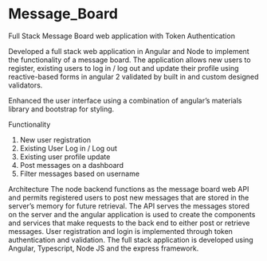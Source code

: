 # Message_Board 
Full Stack Message Board web application with Token Authentication

Developed a full stack web application in Angular and Node to implement the functionality of a message board. 
The application allows new users to register, existing users to log in / log out and update their profile using reactive-based forms in angular 2 validated by built in and custom designed validators. 

Enhanced the user interface using a combination of angular’s materials library and bootstrap for styling.

Functionality 
1. New user registration
2. Existing User Log in / Log out 
3. Existing user profile update
4. Post messages on a dashboard
5. Filter messages based on username

Architecture
The node backend functions as the message board web API and permits registered users to post new messages that are stored in the server’s memory for future retrieval. The API serves the messages stored on the server and the angular application is used to create the components and services that make requests to the back end to either post or retrieve messages. User registration and login is implemented through token authentication and validation. The full stack application is developed using Angular, Typescript, Node JS and the express framework.    

